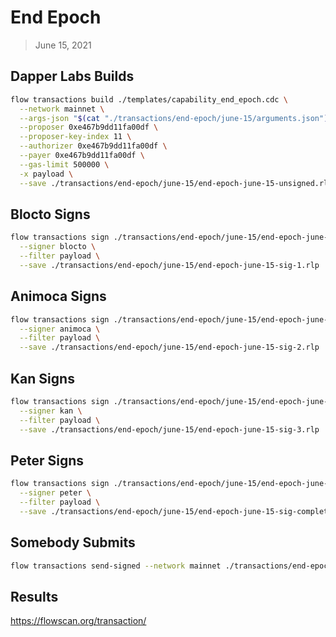 # End Epoch
> June 15, 2021

## Dapper Labs Builds

```sh
flow transactions build ./templates/capability_end_epoch.cdc \
  --network mainnet \
  --args-json "$(cat "./transactions/end-epoch/june-15/arguments.json")" \
  --proposer 0xe467b9dd11fa00df \
  --proposer-key-index 11 \
  --authorizer 0xe467b9dd11fa00df \
  --payer 0xe467b9dd11fa00df \
  --gas-limit 500000 \
  -x payload \
  --save ./transactions/end-epoch/june-15/end-epoch-june-15-unsigned.rlp
```

## Blocto Signs

```sh
flow transactions sign ./transactions/end-epoch/june-15/end-epoch-june-15-unsigned.rlp \
  --signer blocto \
  --filter payload \
  --save ./transactions/end-epoch/june-15/end-epoch-june-15-sig-1.rlp
```

## Animoca Signs

```sh
flow transactions sign ./transactions/end-epoch/june-15/end-epoch-june-15-sig-1.rlp \
  --signer animoca \
  --filter payload \
  --save ./transactions/end-epoch/june-15/end-epoch-june-15-sig-2.rlp
```

## Kan Signs

```sh
flow transactions sign ./transactions/end-epoch/june-15/end-epoch-june-15-sig-2.rlp \
  --signer kan \
  --filter payload \
  --save ./transactions/end-epoch/june-15/end-epoch-june-15-sig-3.rlp
```

## Peter Signs

```sh
flow transactions sign ./transactions/end-epoch/june-15/end-epoch-june-15-sig-3.rlp \
  --signer peter \
  --filter payload \
  --save ./transactions/end-epoch/june-15/end-epoch-june-15-sig-complete.rlp
```

## Somebody Submits

```sh
flow transactions send-signed --network mainnet ./transactions/end-epoch/june-15/end-epoch-june-15-sig-complete.rlp
```

## Results

https://flowscan.org/transaction/
